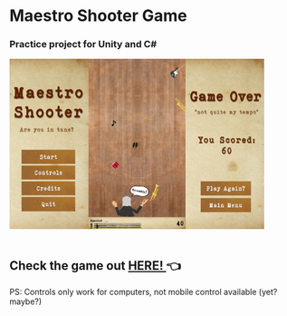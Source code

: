 # Maestro Shooter Game

### Practice project for Unity and C#
<img src="screeshot-maestroshooter.png" alt="Mestro Shooter Screens" width="450" height="300">
<br>
<br>

## Check the game out <a href="https://i.simmer.io/@ianisout/maestro-shooter"> HERE! </a> 👈

PS: Controls only work for computers, not mobile control available (yet? maybe?)
